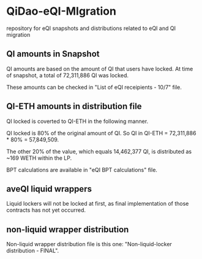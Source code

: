 # QiDao-eQI-MIgration
repository for eQI snapshots and distributions related to eQI and QI migration

## QI amounts in Snapshot

QI amounts are based on the amount of QI that users have locked. At time of snapshot, a total of 72,311,886 QI was locked.

These amounts can be checked in "List of eQI receipients - 10/7" file.

## QI-ETH amounts in distribution file

QI locked is coverted to QI-ETH in the following manner.

QI locked is 80% of the original amount of QI. So QI in QI-ETH = 72,311,886 * 80% = 57,849,509.

The other 20% of the value, which equals 14,462,377 QI, is distributed as ~169 WETH within the LP.

BPT calculations are available in "eQI BPT calculations" file.

## aveQI liquid wrappers

Liquid lockers will not be locked at first, as final implementation of those contracts has not yet occurred.

## non-liquid wrapper distribution

Non-liquid wrapper distribution file is this one: "Non-liquid-locker distribution - FINAL".
